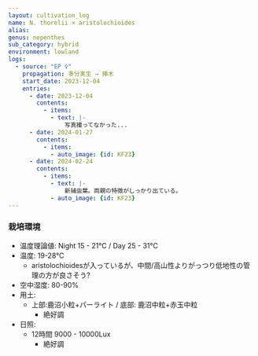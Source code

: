 ```yaml
---
layout: cultivation_log
name: N. thorelii × aristolochioides
alias:
genus: nepenthes
sub_category: hybrid
environment: lowland
logs:
  - source: "EP ♀"
    propagation: 多分実生 → 挿木
    start_date: 2023-12-04
    entries:
      - date: 2023-12-04
        contents:
          - items:
            - text: |-
                写真撮ってなかった...
      - date: 2024-01-27
        contents:
          - items:
            - auto_image: {id: KF23}
      - date: 2024-02-24
        contents:
          - items:
            - text: |-
                新捕虫葉。両親の特徴がしっかり出ている。
            - auto_image: {id: KF23}
---
```

### 栽培環境
- 温度理論値: Night 15 - 21℃ / Day 25 - 31℃
- 温度: 19-28℃
  - aristolochioidesが入っているが、中間/高山性よりがっつり低地性の管理の方が良さそう?
- 空中湿度: 80-90%
- 用土:
  - 上部:鹿沼小粒+パーライト / 底部: 鹿沼中粒+赤玉中粒
    - 絶好調
- 日照:
  - 12時間 9000 - 10000Lux
    - 絶好調
